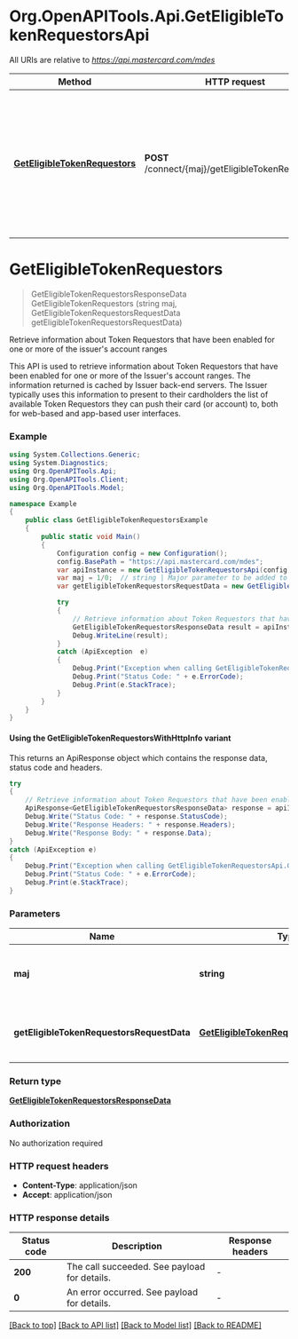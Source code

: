 # Org.OpenAPITools.Api.GetEligibleTokenRequestorsApi

All URIs are relative to *https://api.mastercard.com/mdes*

| Method | HTTP request | Description |
|--------|--------------|-------------|
| [**GetEligibleTokenRequestors**](GetEligibleTokenRequestorsApi.md#geteligibletokenrequestors) | **POST** /connect/{maj}/getEligibleTokenRequestors | Retrieve information about Token Requestors that have been enabled for one or more of the issuer&#39;s account ranges |

<a id="geteligibletokenrequestors"></a>
# **GetEligibleTokenRequestors**
> GetEligibleTokenRequestorsResponseData GetEligibleTokenRequestors (string maj, GetEligibleTokenRequestorsRequestData getEligibleTokenRequestorsRequestData)

Retrieve information about Token Requestors that have been enabled for one or more of the issuer's account ranges

This API is used to retrieve information about Token Requestors that have been enabled for one or more of the Issuer's account ranges. The information returned is cached by Issuer back-end servers. The Issuer typically uses this information to present to their cardholders the list of available Token Requestors they can push their card (or account) to, both for web-based and app-based user interfaces. 

### Example
```csharp
using System.Collections.Generic;
using System.Diagnostics;
using Org.OpenAPITools.Api;
using Org.OpenAPITools.Client;
using Org.OpenAPITools.Model;

namespace Example
{
    public class GetEligibleTokenRequestorsExample
    {
        public static void Main()
        {
            Configuration config = new Configuration();
            config.BasePath = "https://api.mastercard.com/mdes";
            var apiInstance = new GetEligibleTokenRequestorsApi(config);
            var maj = 1/0;  // string | Major parameter to be added to each path 
            var getEligibleTokenRequestorsRequestData = new GetEligibleTokenRequestorsRequestData(); // GetEligibleTokenRequestorsRequestData | Contains the details of the request message.

            try
            {
                // Retrieve information about Token Requestors that have been enabled for one or more of the issuer's account ranges
                GetEligibleTokenRequestorsResponseData result = apiInstance.GetEligibleTokenRequestors(maj, getEligibleTokenRequestorsRequestData);
                Debug.WriteLine(result);
            }
            catch (ApiException  e)
            {
                Debug.Print("Exception when calling GetEligibleTokenRequestorsApi.GetEligibleTokenRequestors: " + e.Message);
                Debug.Print("Status Code: " + e.ErrorCode);
                Debug.Print(e.StackTrace);
            }
        }
    }
}
```

#### Using the GetEligibleTokenRequestorsWithHttpInfo variant
This returns an ApiResponse object which contains the response data, status code and headers.

```csharp
try
{
    // Retrieve information about Token Requestors that have been enabled for one or more of the issuer's account ranges
    ApiResponse<GetEligibleTokenRequestorsResponseData> response = apiInstance.GetEligibleTokenRequestorsWithHttpInfo(maj, getEligibleTokenRequestorsRequestData);
    Debug.Write("Status Code: " + response.StatusCode);
    Debug.Write("Response Headers: " + response.Headers);
    Debug.Write("Response Body: " + response.Data);
}
catch (ApiException e)
{
    Debug.Print("Exception when calling GetEligibleTokenRequestorsApi.GetEligibleTokenRequestorsWithHttpInfo: " + e.Message);
    Debug.Print("Status Code: " + e.ErrorCode);
    Debug.Print(e.StackTrace);
}
```

### Parameters

| Name | Type | Description | Notes |
|------|------|-------------|-------|
| **maj** | **string** | Major parameter to be added to each path  |  |
| **getEligibleTokenRequestorsRequestData** | [**GetEligibleTokenRequestorsRequestData**](GetEligibleTokenRequestorsRequestData.md) | Contains the details of the request message. |  |

### Return type

[**GetEligibleTokenRequestorsResponseData**](GetEligibleTokenRequestorsResponseData.md)

### Authorization

No authorization required

### HTTP request headers

 - **Content-Type**: application/json
 - **Accept**: application/json


### HTTP response details
| Status code | Description | Response headers |
|-------------|-------------|------------------|
| **200** | The call succeeded. See payload for details. |  -  |
| **0** | An error occurred. See payload for details. |  -  |

[[Back to top]](#) [[Back to API list]](../README.md#documentation-for-api-endpoints) [[Back to Model list]](../README.md#documentation-for-models) [[Back to README]](../README.md)

